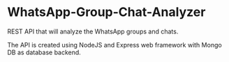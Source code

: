 # WhatsApp-Group-Chat-Analyzer
REST API that will analyze the WhatsApp groups and chats.


The API is created using NodeJS and Express web framework with Mongo DB as database backend.
